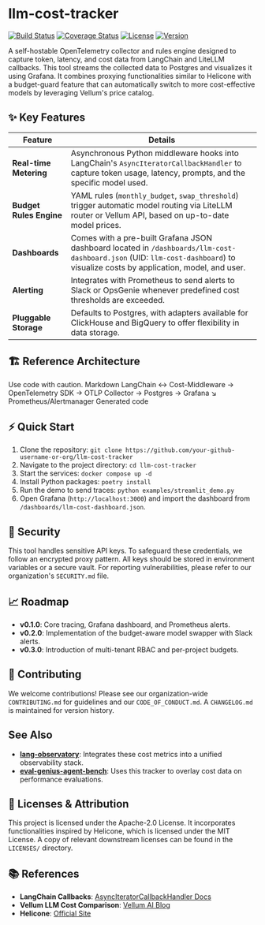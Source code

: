 # llm-cost-tracker

<!-- IMPORTANT: Replace 'your-github-username-or-org' with your actual GitHub details -->
[![Build Status](https://img.shields.io/github/actions/workflow/status/your-github-username-or-org/llm-cost-tracker/ci.yml?branch=main)](https://github.com/your-github-username-or-org/llm-cost-tracker/actions)
[![Coverage Status](https://img.shields.io/coveralls/github/your-github-username-or-org/llm-cost-tracker)](https://coveralls.io/github/your-github-username-or-org/llm-cost-tracker)
[![License](https://img.shields.io/github/license/your-github-username-or-org/llm-cost-tracker)](LICENSE)
[![Version](https://img.shields.io/badge/version-v0.1.0-blue)](https://semver.org)

A self-hostable OpenTelemetry collector and rules engine designed to capture token, latency, and cost data from LangChain and LiteLLM callbacks. This tool streams the collected data to Postgres and visualizes it using Grafana. It combines proxying functionalities similar to Helicone with a budget-guard feature that can automatically switch to more cost-effective models by leveraging Vellum's price catalog.

## ✨ Key Features

| Feature                 | Details                                                                                                                                                                                            |
| ----------------------- | -------------------------------------------------------------------------------------------------------------------------------------------------------------------------------------------------- |
| **Real-time Metering**  | Asynchronous Python middleware hooks into LangChain's `AsyncIteratorCallbackHandler` to capture token usage, latency, prompts, and the specific model used.                                           |
| **Budget Rules Engine** | YAML rules (`monthly_budget`, `swap_threshold`) trigger automatic model routing via LiteLLM router or Vellum API, based on up-to-date model prices.                                                     |
| **Dashboards**          | Comes with a pre-built Grafana JSON dashboard located in `/dashboards/llm-cost-dashboard.json` (UID: `llm-cost-dashboard`) to visualize costs by application, model, and user.                             |
| **Alerting**            | Integrates with Prometheus to send alerts to Slack or OpsGenie whenever predefined cost thresholds are exceeded.                                                                                     |
| **Pluggable Storage**   | Defaults to Postgres, with adapters available for ClickHouse and BigQuery to offer flexibility in data storage.                                                                                    |

## 🏗️ Reference Architecture
Use code with caution.
Markdown
LangChain ↔ Cost-Middleware → OpenTelemetry SDK → OTLP Collector → Postgres → Grafana
↘ Prometheus/Alertmanager
Generated code
## ⚡ Quick Start

1.  Clone the repository: `git clone https://github.com/your-github-username-or-org/llm-cost-tracker`
2.  Navigate to the project directory: `cd llm-cost-tracker`
3.  Start the services: `docker compose up -d`
4.  Install Python packages: `poetry install`
5.  Run the demo to send traces: `python examples/streamlit_demo.py`
6.  Open Grafana (`http://localhost:3000`) and import the dashboard from `/dashboards/llm-cost-dashboard.json`.

## 🔐 Security

This tool handles sensitive API keys. To safeguard these credentials, we follow an encrypted proxy pattern. All keys should be stored in environment variables or a secure vault. For reporting vulnerabilities, please refer to our organization's `SECURITY.md` file.

## 📈 Roadmap

*   **v0.1.0**: Core tracing, Grafana dashboard, and Prometheus alerts.
*   **v0.2.0**: Implementation of the budget-aware model swapper with Slack alerts.
*   **v0.3.0**: Introduction of multi-tenant RBAC and per-project budgets.

## 🤝 Contributing

We welcome contributions! Please see our organization-wide `CONTRIBUTING.md` for guidelines and our `CODE_OF_CONDUCT.md`. A `CHANGELOG.md` is maintained for version history.

## See Also

*   **[lang-observatory](../lang-observatory)**: Integrates these cost metrics into a unified observability stack.
*   **[eval-genius-agent-bench](../eval-genius-agent-bench)**: Uses this tracker to overlay cost data on performance evaluations.

## 📝 Licenses & Attribution

This project is licensed under the Apache-2.0 License. It incorporates functionalities inspired by Helicone, which is licensed under the MIT License. A copy of relevant downstream licenses can be found in the `LICENSES/` directory.

## 📚 References

*   **LangChain Callbacks**: [AsyncIteratorCallbackHandler Docs](https://api.python.langchain.com/en/latest/callbacks/langchain_core.callbacks.streaming_iterator.AsyncIteratorCallbackHandler.html)
*   **Vellum LLM Cost Comparison**: [Vellum AI Blog](https://www.vellum.ai/blog/llm-cost-comparison)
*   **Helicone**: [Official Site](https://www.helicone.ai/)
